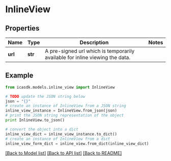 # InlineView


## Properties
Name | Type | Description | Notes
------------ | ------------- | ------------- | -------------
**url** | **str** | A pre-signed url which is temporarily available for inline viewing the data. | 

## Example

```python
from icasdk.models.inline_view import InlineView

# TODO update the JSON string below
json = "{}"
# create an instance of InlineView from a JSON string
inline_view_instance = InlineView.from_json(json)
# print the JSON string representation of the object
print InlineView.to_json()

# convert the object into a dict
inline_view_dict = inline_view_instance.to_dict()
# create an instance of InlineView from a dict
inline_view_form_dict = inline_view.from_dict(inline_view_dict)
```
[[Back to Model list]](../README.md#documentation-for-models) [[Back to API list]](../README.md#documentation-for-api-endpoints) [[Back to README]](../README.md)


